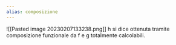 ```yaml
---
alias: composizione
---
```

![[Pasted image 20230207133238.png]]
h si dice ottenuta tramite composizione funzionale da f e g totalmente calcolabili.